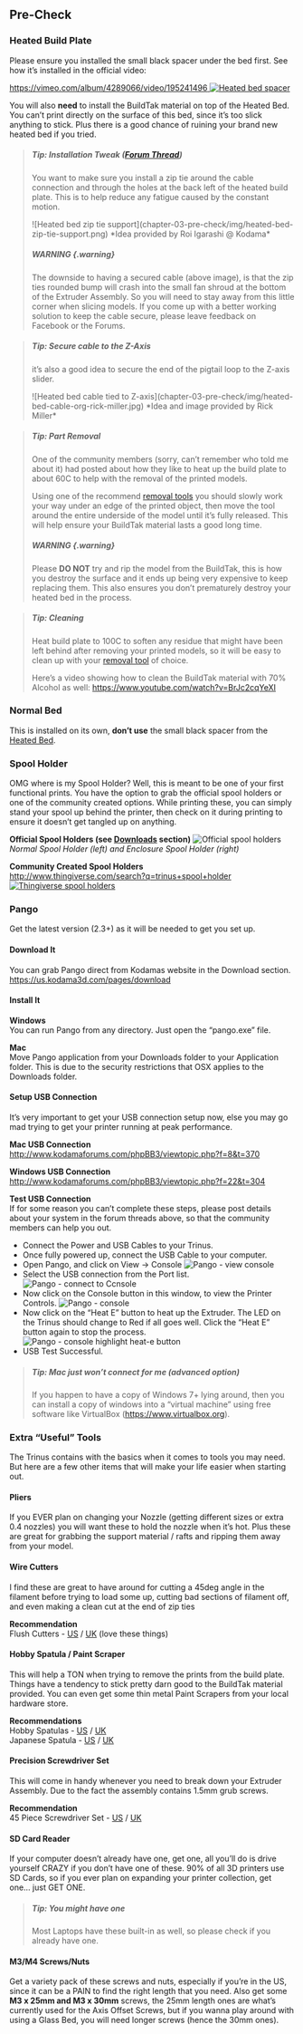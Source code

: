 
## Pre-Check

### Heated Build Plate

Please ensure you installed the small black spacer under the bed first. See how it’s installed in the official video:

[https://vimeo.com/album/4289066/video/195241496
![Heated bed spacer](chapter-03-pre-check/img/heated-bed-black-square.png)
](https://vimeo.com/album/4289066/video/195241496) 


You will also **need** to install the BuildTak material on top of the Heated Bed. You can’t print directly on the surface of this bed, since it’s too slick anything to stick. Plus there is a good chance of ruining your brand new heated bed if you tried.

> ##### Tip: Installation Tweak ([Forum Thread](http://www.kodamaforums.com/phpBB3/viewtopic.php?f=22&t=1467))
> You want to make sure you install a zip tie around the cable connection and through the holes at the back left of the heated build plate. This is to help reduce any fatigue caused by the constant motion.
> 
>  <div>
>  ![Heated bed zip tie support](chapter-03-pre-check/img/heated-bed-zip-tie-support.png)
>  *Idea provided by Roi Igarashi @ Kodama*
>  </div>
> 
> ##### WARNING {.warning}
> The downside to having a secured cable (above image), is that the zip ties rounded bump will crash into the small fan shroud at the bottom of the Extruder Assembly. So you will need to stay away from this little corner when slicing models. If you come up with a better working solution to keep the cable secure, please leave feedback on Facebook or the Forums.

<!-- -->

> ##### Tip: Secure cable to the Z-Axis
> it’s also a good idea to secure the end of the pigtail loop to the Z-axis slider.
> 
> <div>
> ![Heated bed cable tied to Z-axis](chapter-03-pre-check/img/heated-bed-cable-org-rick-miller.jpg)
> *Idea and image provided by Rick Miller*
> </div>

<!-- -->

> ##### Tip: Part Removal
> One of the community members (sorry, can’t remember who told me about it) had posted about how they like to heat up the build plate to about 60C to help with the removal of the printed models. 
>
> Using one of the recommend [removal tools](#extra-useful-tools) you should slowly work your way under an edge of the printed object, then move the tool around the entire underside of the model until it’s fully released. This will help ensure your BuildTak material lasts a good long time. 
>
> ##### WARNING {.warning}
> Please **DO NOT** try and rip the model from the BuildTak, this is how you destroy the surface and it ends up being very expensive to keep replacing them. This also ensures you don’t prematurely destroy your heated bed in the process.

<!-- -->

> ##### Tip: Cleaning
> Heat build plate to 100C to soften any residue that might have been left behind after removing your printed models, so it will be easy to clean up with your [removal tool](#extra-useful-tools) of choice. 
>
> Here’s a video showing how to clean the BuildTak material with 70% Alcohol as well: <https://www.youtube.com/watch?v=BrJc2cqYeXI>

### Normal Bed
This is installed on its own, **don’t use** the small black spacer from the [Heated Bed](#heated-build-plate).

### Spool Holder
OMG where is my Spool Holder? Well, this is meant to be one of your first functional prints. You have the option to grab the official spool holders or one of the community created options. While printing these, you can simply stand your spool up behind the printer, then check on it during printing to ensure it doesn’t get tangled up on anything.

**Official Spool Holders (see [Downloads](#download-it) section)**
![Official spool holders](chapter-03-pre-check/img/spool-holders-official.png)
*Normal Spool Holder (left) and Enclosure Spool Holder (right)*

**Community Created Spool Holders** <br/>
[http://www.thingiverse.com/search?q=trinus+spool+holder 
![Thingiverse spool holders](chapter-03-pre-check/img/thingiverse-community-spool-holders.png)
](http://www.thingiverse.com/search?q=trinus+spool+holder)


### Pango
Get the latest version (2.3+) as it will be needed to get you set up.

#### Download It
You can grab Pango direct from Kodamas website in the Download section. <br/>
<https://us.kodama3d.com/pages/download>

#### Install It
**Windows** <br/>
You can run Pango from any directory. Just open the “pango.exe” file.

**Mac** <br/>
Move Pango application from your Downloads folder to your Application folder. This is due to the security restrictions that OSX applies to the Downloads folder.

#### Setup USB Connection
It’s very important to get your USB connection setup now, else you may go mad trying to get your printer running at peak performance.

**Mac USB Connection** <br/>
<http://www.kodamaforums.com/phpBB3/viewtopic.php?f=8&t=370>

**Windows USB Connection** <br/>
<http://www.kodamaforums.com/phpBB3/viewtopic.php?f=22&t=304>

**Test USB Connection** <br/>
If for some reason you can’t complete these steps, please post details about your system in the forum threads above, so that the community members can help you out.

* Connect the Power and USB Cables to your Trinus.
* Once fully powered up, connect the USB Cable to your computer.
* Open Pango, and click on View -> Console ![Pango - view console](chapter-03-pre-check/img/pango-view-console.png)
* Select the USB connection from the Port list. ![Pango - connect to Ccnsole](chapter-03-pre-check/img/pango-console-connect.png)
* Now click on the Console button in this window, to view the Printer Controls. ![Pango - console](chapter-03-pre-check/img/pango-console.png)
* Now click on the “Heat E” button to heat up the Extruder. The LED on the Trinus should change to Red if all goes well. Click the “Heat E” button again to stop the process. ![Pango - console highlight heat-e button](chapter-03-pre-check/img/pango-console-heat-e.png)
* USB Test Successful.

> ##### Tip: Mac just won’t connect for me (advanced option)
> If you happen to have a copy of Windows 7+ lying around, then you can install a copy of windows into a “virtual machine” using free software like VirtualBox (<https://www.virtualbox.org>).


### Extra “Useful” Tools
The Trinus contains with the basics when it comes to tools you may need. But here are a few other items that will make your life easier when starting out.

#### Pliers
If you EVER plan on changing your Nozzle (getting different sizes or extra 0.4 nozzles) you will want these to hold the nozzle when it’s hot. Plus these are great for grabbing the support material / rafts and ripping them away from your model.

#### Wire Cutters
I find these are great to have around for cutting a 45deg angle in the filament before trying to load some up, cutting bad sections of filament off, and even making a clean cut at the end of zip ties

**Recommendation** <br/>
Flush Cutters - [US](http://amzn.to/2jVOVSx) / [UK](https://www.amazon.co.uk/dp/B0052RPBY6) (love these things)

#### Hobby Spatula / Paint Scraper
This will help a TON when trying to remove the prints from the build plate. Things have a tendency to stick pretty darn good to the BuildTak material provided. You can even get some thin metal Paint Scrapers from your local hardware store.

**Recommendations** <br/>
Hobby Spatulas - [US](http://amzn.to/2kmnePr) / [UK](https://www.amazon.co.uk/dp/B006YR55ZS/) <br/>
Japanese Spatula - [US](http://amzn.to/2jkeoEk) / [UK](https://www.amazon.co.uk/dp/B001ILG3SI/)

#### Precision Screwdriver Set
This will come in handy whenever you need to break down your Extruder Assembly. Due to the fact the assembly contains 1.5mm grub screws. 

**Recommendation** <br/>
45 Piece Screwdriver Set - [US](http://amzn.to/2kEQphG) / [UK](https://www.amazon.co.uk/dp/B01KTSU340)

#### SD Card Reader
If your computer doesn’t already have one, get one, all you’ll do is drive yourself CRAZY if you don’t have one of these. 90% of all 3D printers use SD Cards, so if you ever plan on expanding your printer collection, get one… just GET ONE.

> ##### Tip: You might have one
> Most Laptops have these built-in as well, so please check if you already have one.

#### M3/M4 Screws/Nuts
Get a variety pack of these screws and nuts, especially if you’re in the US, since it can be a PAIN to find the right length that you need. Also get some **M3 x 25mm and M3 x 30mm** screws, the 25mm length ones are what’s currently used for the Axis Offset Screws, but if you wanna play around with using a Glass Bed, you will need longer screws (hence the 30mm ones).
